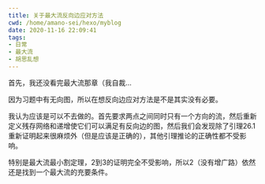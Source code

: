 ```yaml
---
title: 关于最大流反向边应对方法
cwd: /home/amano-sei/hexo/myblog
date: 2020-11-16 22:09:41
tags:
- 日常
- 最大流
- 胡思乱想
---
```


首先，我还没看完最大流那章（我自裁...

因为习题中有无向图，所以在想反向边应对方法是不是其实没有必要。

我认为应该是可以不去做的。首先要求两点之间同时只有一个方向的流，然后重新定义残存网络和递增使它们可以满足有反向边的图，然后我们会发现除了引理26.1重新证明起来很麻烦外（但是应该是正确的），其他引理推论的正确性都不受影响。

特别是最大流最小割定理，2到3的证明完全不受影响，所以2（没有增广路）依然还是找到一个最大流的充要条件。


